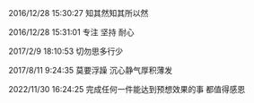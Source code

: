 
2016/12/28 15:30:27 知其然知其所以然

2016/12/28 15:31:01 专注 坚持 耐心 

2017/2/9 18:10:53 切勿思多行少

2017/8/11 9:24:35 莫要浮躁 沉心静气厚积薄发 

2022/11/30 16:24:25 完成任何一件能达到预想效果的事 都值得感恩